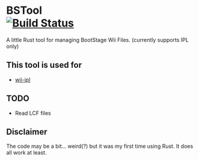 BSTool  
[![Build Status]][actions]
======

[Build Status]: https://github.com/koopthekoopa/BSTool/actions/workflows/build.yml/badge.svg
[actions]: https://github.com/koopthekoopa/BSTool/actions/workflows/build.yml

A little Rust tool for managing BootStage Wii Files.
(currently supports IPL only)

This tool is used for
---------------------
- [wii-ipl](https://github.com/koopthekoopa/wii-ipl)

TODO
----
- Read LCF files

Disclaimer
----------
The code may be a bit... weird(?) but it was my first time using Rust.
It does all work at least.


